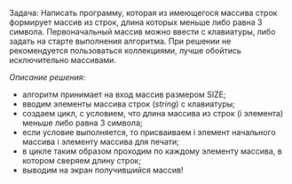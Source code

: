 Задача: Написать программу, которая из имеющегося массива строк формирует массив из строк, длина которых меньше либо равна 3 символа. Первоначальный массив можно ввести с клавиатуры, либо задать на старте выполнения алгоритма. При решении не рекомендуется пользоваться коллекциями, лучше обойтись исключительно массивами.


*Описание решения:*
 - алгоритм принимает на вход массив размером SIZE;
 - вводим элементы массива строк (*string*) с клавиатуры;
 - создаем цикл, с условием, что длина массива из строк (i элемента) меньше либо равна 3 символа;
 - eсли условие выполняется, то присваиваем i элемент начального массива i элементу массива для печати;
 - в цикле таким образом проходим по каждому элементу массива, в котором сверяем длину строк;
 - выводим на экран получившийся массив!